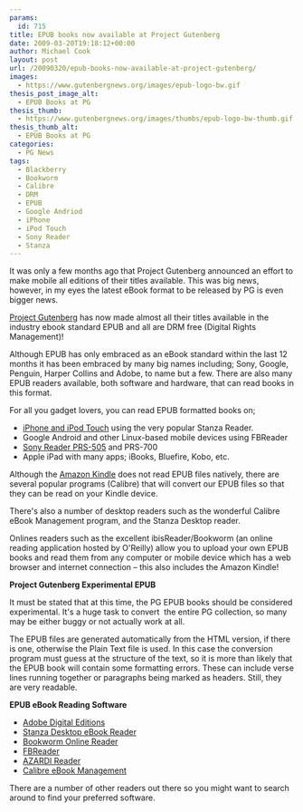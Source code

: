 ```yaml
---
params:
  id: 715
title: EPUB books now available at Project Gutenberg
date: 2009-03-20T19:18:12+00:00
author: Michael Cook
layout: post
url: /20090320/epub-books-now-available-at-project-gutenberg/
images:
  - https://www.gutenbergnews.org/images/epub-logo-bw.gif
thesis_post_image_alt:
  - EPUB Books at PG
thesis_thumb:
  - https://www.gutenbergnews.org/images/thumbs/epub-logo-bw-thumb.gif
thesis_thumb_alt:
  - EPUB Books at PG
categories:
  - PG News
tags:
  - Blackberry
  - Bookworm
  - Calibre
  - DRM
  - EPUB
  - Google Andriod
  - iPhone
  - iPod Touch
  - Sony Reader
  - Stanza
---
```

It was only a few months ago that Project Gutenberg announced an effort to make mobile all editions of their titles available. This was big news, however, in my eyes the latest eBook format to be released by PG is even bigger news.

[Project Gutenberg](http://www.gutenberg.org "FREE eBooks from Gutenberg.org") has now made almost all their titles available in the industry ebook standard EPUB and all are DRM free (Digital Rights Management)!

Although EPUB has only embraced as an eBook standard within the last 12 months it has been embraced by many big names including; Sony, Google, Penguin, Harper Collins and Adobe, to name but a few. There are also many EPUB readers available, both software and hardware, that can read books in this format.

For all you gadget lovers, you can read EPUB formatted books on;

  * [iPhone and iPod Touch](/20081031/apple-iphone-touch-stanza-and-project-gutenberg/ "iPod Touch / iPhone Review") using the very popular Stanza Reader.
  * Google Android and other Linux-based mobile devices using FBReader
  * [Sony Reader PRS-505](/20071003/sony-reader-digital-book-prs-505/ "Sony Reader PRS-505 Review") and PRS-700
  * Apple iPad with many apps; iBooks, Bluefire, Kobo, etc.

Although the [Amazon Kindle](/20071223/amazon-kindle/ "Amazon Kindle Review") does not read EPUB files natively, there are several popular programs (Calibre) that will convert our EPUB files so that they can be read on your Kindle device.

There's also a number of desktop readers such as the wonderful Calibre eBook Management program, and the Stanza Desktop reader.

Onlines readers such as the excellent ibisReader/Bookworm (an online reading application hosted by O'Reilly) allow you to upload your own EPUB books and read them from any computer or mobile device which has a web browser and internet connection – this also includes the Amazon Kindle!

**Project Gutenberg Experimental EPUB**

It must be stated that at this time, the PG EPUB books should be considered experimental. It's a huge task to convert  the entire PG collection, so many may be either buggy or not actually work at all.

The EPUB files are generated automatically from the HTML version, if there is one, otherwise the Plain Text file is used. In this case the conversion program must guess at the structure of the text, so it is more than likely that the EPUB book will contain some formatting errors. These can include verse lines running together or paragraphs being marked as headers. Still, they are very readable.

**EPUB eBook Reading Software**

  * [Adobe Digital Editions](http://www.adobe.com/products/digitaleditions/ "Adobe Digital Editions EPUB Reader")
  * [Stanza Desktop eBook Reader](http://www.lexcycle.com/stanza "Stanza EPUB Reader")
  * [Bookworm Online Reader](http://bookworm.oreilly.com/ "Bookworm Online EPUB Reader (Supported by O'Reilly)")
  * [FBReader](http://www.fbreader.org/ "FBReader for EPUB")
  * [AZARDI Reader](http://www.infogridpacific.com/igp/AZARDI/ "AZARDI EPUB Reader")
  * [Calibre eBook Management](http://calibre.kovidgoyal.net/ "Calibre EPUB Reader / Converter")

There are a number of other readers out there so you might want to search around to find your preferred software.
